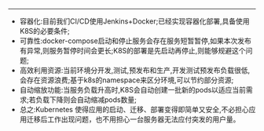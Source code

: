<article-title title="为什么使用K8S"></article-title>

<article-meta created="2023年7月25日" updated="2023年7月25日"></article-meta>

--- 

- 容器化:目前我们CI/CD使用Jenkins+Docker;已经实现容器化部署,具备使用K8S的必要条件;
- 可靠性:docker-compose启动和停止服务会存在服务短暂暂停,如果本次发布有异常,则服务暂停时间会更长;K8S的部署是先启动再停止,则能够规避这个问题;
- 高效利用资源:当前环境分开发,测试,预发布和生产,开发测试预发布负载很低,会存在资源浪费;基于k8s的namespace来区分环境,可以节约部分资源;
- 自动缩放功能:当服务负载升高时,K8S会自动创建一批新的pods以适应当前需求;若负载下降则会自动缩减pods数量;
- 总之:Kubernetes 使得应用的启动、迁移、部署变得即简单又安全,不必担心应用迁移后工作出现问题，也不用担心一台服务器无法应付突发的用户量。
